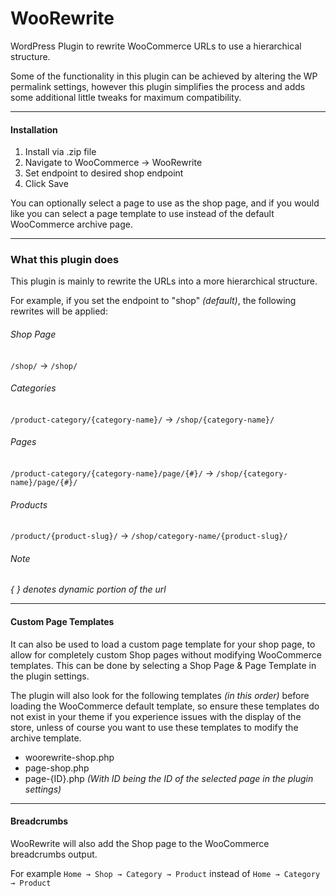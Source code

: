 # WooRewrite
 
WordPress Plugin to rewrite WooCommerce URLs to use a hierarchical structure.

Some of the functionality in this plugin can be achieved by altering the WP permalink settings, however this plugin simplifies the process and adds some additional little tweaks for maximum compatibility.

---

#### Installation
1. Install via .zip file
2. Navigate to WooCommerce → WooRewrite
3. Set endpoint to desired shop endpoint
4. Click Save

You can optionally select a page to use as the shop page, and if you would like you can select a page template to use instead of the default WooCommerce archive page.

--- 

### What this plugin does

This plugin is mainly to rewrite the URLs into a more hierarchical structure.

For example, if you set the endpoint to "shop" *(default)*, the following rewrites will be applied:

###### Shop Page
`/shop/` → `/shop/`

###### Categories
`/product-category/{category-name}/` → `/shop/{category-name}/`

###### Pages
`/product-category/{category-name}/page/{#}/` → `/shop/{category-name}/page/{#}/`

###### Products
`/product/{product-slug}/` → `/shop/category-name/{product-slug}/`


###### Note
*{ } denotes dynamic portion of the url*

---

#### Custom Page Templates
It can also be used to load a custom page template for your shop page, to allow for completely custom Shop pages without modifying WooCommerce templates.
This can be done by selecting a Shop Page & Page Template in the plugin settings.

The plugin will also look for the following templates *(in this order)* before loading the WooCommerce default template, so ensure these templates do not exist in your theme if you experience issues with the display of the store, unless of course you want to use these templates to modify the archive template.
- woorewrite-shop.php
- page-shop.php
- page-{ID}.php *(With ID being the ID of the selected page in the plugin settings)*

--- 

#### Breadcrumbs
WooRewrite will also add the Shop page to the WooCommerce breadcrumbs output.

For example `Home → Shop → Category → Product`
instead of `Home → Category → Product`
